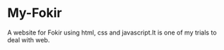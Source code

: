 # My-Fokir
A website for Fokir using html, css and javascript.It is one of my trials to deal with web.
